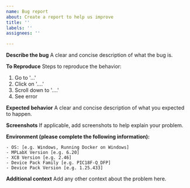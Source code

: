 ```yaml
---
name: Bug report
about: Create a report to help us improve
title: ''
labels: ''
assignees: ''

---
```


**Describe the bug**
A clear and concise description of what the bug is.

**To Reproduce**
Steps to reproduce the behavior:

1. Go to '...'
2. Click on '....'
3. Scroll down to '....'
4. See error

**Expected behavior**
A clear and concise description of what you expected to happen.

**Screenshots**
If applicable, add screenshots to help explain your problem.

**Environment (please complete the following information):**

    - OS: [e.g. Windows, Running Docker on Windows]
    - MPLabX Version [e.g. 6.20]
    - XC8 Version [e.g. 2.46]
    - Device Pack Family [e.g. PIC18F-Q_DFP]
    - Device Pack Version [e.g. 1.25.433]

**Additional context**
Add any other context about the problem here.

